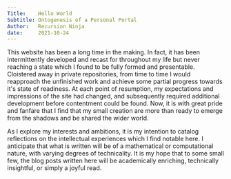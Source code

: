 ```yaml
---
Title:    Hello World
Subtitle: Ontogenesis of a Personal Portal
Author:   Recursion Ninja
date:     2021-10-24
---
```


This website has been a long time in the making.
In fact, it has been intermittently developed and recast for throughout my life but never reaching a state which I found to be fully formed and presentable.
Cloistered away in private repositories, from time to time I would reapproach the unfinished work and achieve some partial progress towards it's state of readiness.
At each point of resumption, my expectations and impressions of the site had changed, and subsequently required additional development before contentment could be found.
Now, it is with great pride and fanfare that I find that my small creation are more than ready to emerge from the shadows  and be shared the wider world.

As I explore my interests and ambitions, it is my intention to catalog reflections on the intellectual experiences which I find notable here.
I anticipate that what is written will be of a mathematical or computational nature, with varying degrees of technicality.
It is my hope that to some small few, the blog posts written here will be academically enriching, technically insightful, or simply a joyful read.
